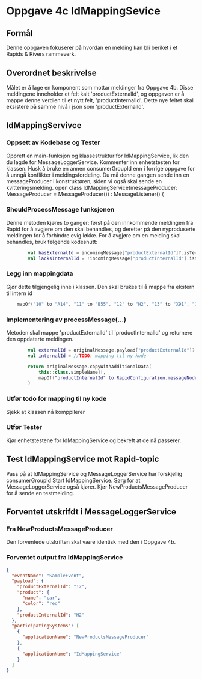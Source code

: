 # Oppgave 4c IdMappingSevice

##  Formål
Denne oppgaven fokuserer på hvordan en melding kan bli beriket i et Rapids & Rivers rammeverk.

## Overordnet beskrivelse
Målet er å lage en komponent som mottar meldinger fra Oppgave 4b. 
Disse meldingene inneholder et felt kalt 'productExternalId', og oppgaven er å mappe denne verdien til et nytt felt, 'productInternalId'. 
Dette nye feltet skal eksistere på samme nivå i json som 'productExternalId'.

## IdMappingServivce

### Oppsett av Kodebase og Tester
Opprett en main-funksjon og klassestruktur for IdMappingService, lik den du lagde for MessageLoggerService. Kommenter inn enhetstesten for klassen.
Husk å bruke en annen consumerGroupId enn i forrige oppgave for å unngå konflikter i meldingsfordeling.
Du må denne gangen sende inn en messageProducer i konstruktøren, siden vi også skal sende en kvitteringsmelding.
open class IdMappingService(messageProducer: MessageProducer = MessageProducer()) : MessageListener() {

### ShouldProcessMessage funksjonen
Denne metoden kjøres to ganger: først på den innkommende meldingen fra Rapid for å avgjøre om den skal behandles, og deretter på den nyproduserte meldingen for å forhindre evig løkke. 
For å avgjøre om en melding skal behandles, bruk følgende kodesnutt:
```kotlin
        val hasExternalId = incomingMessage["productExternalId"]?.isTextual ?: false
        val lacksInternalId = !incomingMessage["productInternalId"].isNotNull()
```

### Legg inn mappingdata
Gjør dette tilgjengelig inne i klassen. Den skal brukes til å mappe fra ekstern til intern id
```kotlin
    mapOf("10" to "A14", "11" to "B55", "12" to "H2", "13" to "X91", "14" to "V20")

```

### Implementering av processMessage(...)
Metoden skal mappe 'productExternalId' til 'productInternalId' og returnere den oppdaterte meldingen.
```kotlin
        val externalId = originalMessage.payload["productExternalId"]?.asText()
        val internalId = //TODO: mapping til ny kode

        return originalMessage.copyWithAdditionalData(
            this::class.simpleName!!,
            mapOf("productInternalId" to RapidConfiguration.messageNodeFactory.textNode(internalId))
        )
```

### Utfør todo for mapping til ny kode
Sjekk at klassen nå komppilerer

### Utfør Tester
Kjør enhetstestene for IdMappingService og bekreft at de nå passerer.

## Test IdMappingService mot Rapid-topic
Pass på at IdMappingService og MessageLoggerService har forskjellig consumerGroupId
Start IdMappingService.
Sørg for at MessageLoggerService også kjører.
Kjør NewProductsMessageProducer for å sende en testmelding.

## Forventet utskrifdt i MessageLoggerService

### Fra NewProductsMessageProducer
Den forventede utskriften skal være identisk med den i Oppgave 4b.


### Forventet output fra IdMappingService
```json
{
  "eventName": "SampleEvent",
  "payload": {
    "productExternalId": "12",
    "product": {
      "name": "car",
      "color": "red"
    },
    "productInternalId": "H2"
  },
  "participatingSystems": [
    {
      "applicationName": "NewProductsMessageProducer"
    },
    {
      "applicationName": "IdMappingService"
    }
  ]
}
```